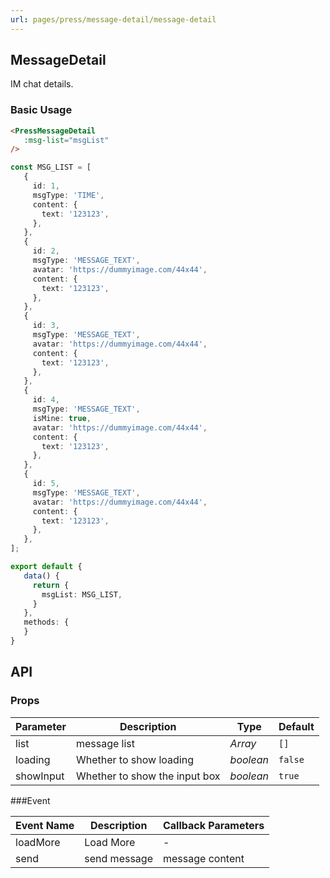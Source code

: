 ```yaml
---
url: pages/press/message-detail/message-detail
---
```


## MessageDetail 

IM chat details.

### Basic Usage

```html
<PressMessageDetail
   :msg-list="msgList"
/>
```

```ts
const MSG_LIST = [
   {
     id: 1,
     msgType: 'TIME',
     content: {
       text: '123123',
     },
   },
   {
     id: 2,
     msgType: 'MESSAGE_TEXT',
     avatar: 'https://dummyimage.com/44x44',
     content: {
       text: '123123',
     },
   },
   {
     id: 3,
     msgType: 'MESSAGE_TEXT',
     avatar: 'https://dummyimage.com/44x44',
     content: {
       text: '123123',
     },
   },
   {
     id: 4,
     msgType: 'MESSAGE_TEXT',
     isMine: true,
     avatar: 'https://dummyimage.com/44x44',
     content: {
       text: '123123',
     },
   },
   {
     id: 5,
     msgType: 'MESSAGE_TEXT',
     avatar: 'https://dummyimage.com/44x44',
     content: {
       text: '123123',
     },
   },
];

export default {
   data() {
     return {
       msgList: MSG_LIST,
     }
   },
   methods: {
   }
}
```

## API

### Props


| Parameter | Description                   | Type      | Default |
| --------- | ----------------------------- | --------- | ------- |
| list      | message list                  | _Array_   | `[]`    |
| loading   | Whether to show loading       | _boolean_ | `false` |
| showInput | Whether to show the input box | _boolean_ | `true`  |


###Event


| Event Name | Description  | Callback Parameters |
| ---------- | ------------ | ------------------- |
| loadMore   | Load More    | -                   |
| send       | send message | message content     |